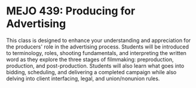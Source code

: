# MEJO 439: Producing for Advertising

This class is designed to enhance your understanding and appreciation for the producers' role in the advertising process. Students will be introduced to terminology, roles, shooting fundamentals, and interpreting the written word as they explore the three stages of filmmaking: preproduction, production, and post-production. Students will also learn what goes into bidding, scheduling, and delivering a completed campaign while also delving into client interfacing, legal, and union/nonunion rules.